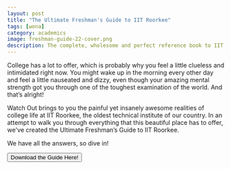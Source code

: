 ```yaml
---
layout: post
title: "The Ultimate Freshman's Guide to IIT Roorkee"
tags: [wona]
category: academics
image: freshman-guide-22-cover.png
description: The complete, wholesome and perfect reference book to IIT Roorkee!
---
```


College has a lot to offer, which is probably why you feel a little clueless and intimidated right now. You might wake up in the morning every other day and feel a little nauseated and dizzy, even though your amazing mental strength got you through one of the toughest examination of the world. And that’s alright!

Watch Out brings to you the painful yet insanely awesome realities of college life at IIT Roorkee, the oldest technical institute of our country. In an attempt to walk you through everything that this beautiful place has to offer, we've created the Ultimate Freshman’s Guide to IIT Roorkee.

We have all the answers, so dive in!

<a href="/FreshmanGuidetoIITR_2022.pdf" style="text-align: center"><button type="button" class="btn btn-primary btn-block btn-lg">Download the Guide Here!</button></a>
